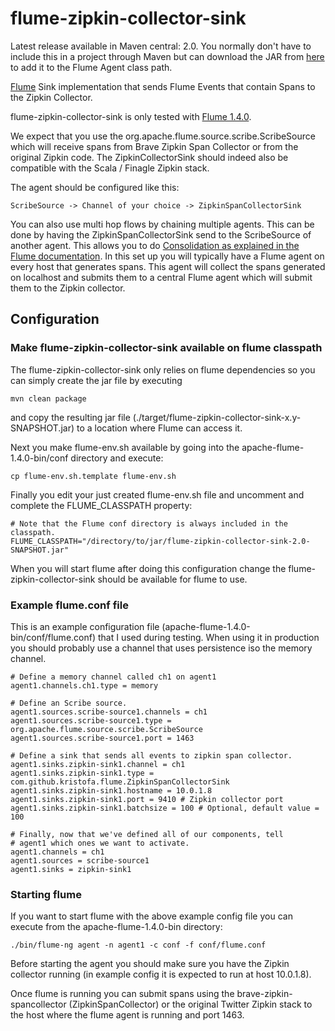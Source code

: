 # flume-zipkin-collector-sink #

Latest release available in Maven central: 2.0. You normally don't have to include this in
a project through Maven but can download the JAR from [here](http://search.maven.org/#browse%7C1822528105)
to add it to the Flume Agent class path.


[Flume](http://flume.apache.org) Sink implementation that sends Flume Events that
contain Spans to the Zipkin Collector.

flume-zipkin-collector-sink is only tested with [Flume 1.4.0](http://flume.apache.org/releases/content/1.4.0/FlumeUserGuide.html#).

We expect that you use the org.apache.flume.source.scribe.ScribeSource which will 
receive spans from Brave Zipkin Span Collector or from the original Zipkin code.
The ZipkinCollectorSink should indeed also be compatible with the Scala / Finagle Zipkin stack.

The agent should be configured like this:

    ScribeSource -> Channel of your choice -> ZipkinSpanCollectorSink

You can also use multi hop flows by chaining multiple agents. This can be done by having 
the ZipkinSpanCollectorSink send to the ScribeSource of another agent. This allows you to do [Consolidation as explained
in the Flume documentation](http://flume.apache.org/releases/content/1.4.0/FlumeUserGuide.html#consolidation). 
In this set up you will typically have a Flume agent on every
host that generates spans. This agent will collect the spans generated on localhost and submits
them to a central Flume agent which will submit them to the Zipkin collector.

## Configuration ##

### Make flume-zipkin-collector-sink available on flume classpath ###

The flume-zipkin-collector-sink only relies on flume dependencies so you can simply create
the jar file by executing

    mvn clean package

and copy the resulting jar file (./target/flume-zipkin-collector-sink-x.y-SNAPSHOT.jar)
to a location where Flume can access it.

Next you make flume-env.sh available by going into the apache-flume-1.4.0-bin/conf directory
and execute:

    cp flume-env.sh.template flume-env.sh

Finally you edit your just created flume-env.sh file and uncomment and complete the 
FLUME_CLASSPATH property:

    # Note that the Flume conf directory is always included in the classpath.
    FLUME_CLASSPATH="/directory/to/jar/flume-zipkin-collector-sink-2.0-SNAPSHOT.jar"
     
When you will start flume after doing this configuration change the flume-zipkin-collector-sink
should be available for flume to use.

### Example flume.conf file ###

This is an example configuration file (apache-flume-1.4.0-bin/conf/flume.conf) 
that I used during testing. When using it in production you should probably use a channel
that uses persistence iso the memory channel. 

    # Define a memory channel called ch1 on agent1
    agent1.channels.ch1.type = memory
 
    # Define an Scribe source.
    agent1.sources.scribe-source1.channels = ch1
    agent1.sources.scribe-source1.type = org.apache.flume.source.scribe.ScribeSource
    agent1.sources.scribe-source1.port = 1463
 
    # Define a sink that sends all events to zipkin span collector.
    agent1.sinks.zipkin-sink1.channel = ch1
    agent1.sinks.zipkin-sink1.type = com.github.kristofa.flume.ZipkinSpanCollectorSink
    agent1.sinks.zipkin-sink1.hostname = 10.0.1.8
    agent1.sinks.zipkin-sink1.port = 9410 # Zipkin collector port
    agent1.sinks.zipkin-sink1.batchsize = 100 # Optional, default value = 100
 
    # Finally, now that we've defined all of our components, tell
    # agent1 which ones we want to activate.
    agent1.channels = ch1
    agent1.sources = scribe-source1
    agent1.sinks = zipkin-sink1


### Starting flume ###

If you want to start flume with the above example config file you can execute from the 
apache-flume-1.4.0-bin directory:

    ./bin/flume-ng agent -n agent1 -c conf -f conf/flume.conf
    
Before starting the agent you should make sure you have the Zipkin collector running
(in example config it is expected to run at host 10.0.1.8).

Once flume is running you can submit spans using the brave-zipkin-spancollector (ZipkinSpanCollector)
or the original Twitter Zipkin stack to the host where the flume agent is running and port 1463.

